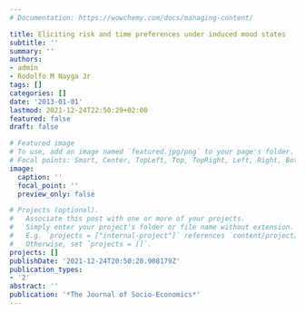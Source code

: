 ```yaml
---
# Documentation: https://wowchemy.com/docs/managing-content/

title: Eliciting risk and time preferences under induced mood states
subtitle: ''
summary: ''
authors:
- admin
- Rodolfo M Nayga Jr
tags: []
categories: []
date: '2013-01-01'
lastmod: 2021-12-24T22:50:29+02:00
featured: false
draft: false

# Featured image
# To use, add an image named `featured.jpg/png` to your page's folder.
# Focal points: Smart, Center, TopLeft, Top, TopRight, Left, Right, BottomLeft, Bottom, BottomRight.
image:
  caption: ''
  focal_point: ''
  preview_only: false

# Projects (optional).
#   Associate this post with one or more of your projects.
#   Simply enter your project's folder or file name without extension.
#   E.g. `projects = ["internal-project"]` references `content/project/deep-learning/index.md`.
#   Otherwise, set `projects = []`.
projects: []
publishDate: '2021-12-24T20:50:28.908179Z'
publication_types:
- '2'
abstract: ''
publication: '*The Journal of Socio-Economics*'
---
```

